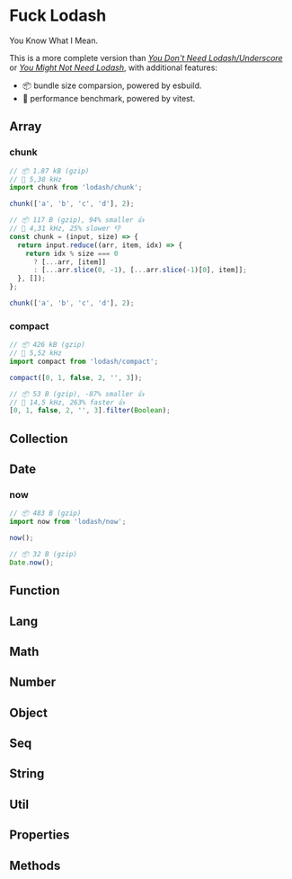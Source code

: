 # Fuck Lodash

You Know What I Mean.

This is a more complete version than [_You Don't Need Lodash/Underscore_](https://github.com/you-dont-need/You-Dont-Need-Lodash-Underscore) or [_You Might Not Need Lodash_](https://youmightnotneed.com/lodash/), with additional features:

- 📦 bundle size comparsion, powered by esbuild.
- 🚀 performance benchmark, powered by vitest.

## Array

### chunk

```js
// 📦 1.87 kB (gzip)
// 🚀 5,38 kHz
import chunk from 'lodash/chunk';

chunk(['a', 'b', 'c', 'd'], 2);
```

```js
// 📦 117 B (gzip), 94% smaller 👍
// 🚀 4,31 kHz, 25% slower 👎
const chunk = (input, size) => {
  return input.reduce((arr, item, idx) => {
    return idx % size === 0
      ? [...arr, [item]]
      : [...arr.slice(0, -1), [...arr.slice(-1)[0], item]];
  }, []);
};

chunk(['a', 'b', 'c', 'd'], 2);
```

### compact

```js
// 📦 426 kB (gzip)
// 🚀 5,52 kHz
import compact from 'lodash/compact';

compact([0, 1, false, 2, '', 3]);
```

```js
// 📦 53 B (gzip), -87% smaller 👍
// 🚀 14,5 kHz, 263% faster 👍
[0, 1, false, 2, '', 3].filter(Boolean);
```

## Collection

## Date

### now

```js
// 📦 483 B (gzip)
import now from 'lodash/now';

now();
```

```js
// 📦 32 B (gzip)
Date.now();
```

## Function

## Lang

## Math

## Number

## Object

## Seq

## String

## Util

## Properties

## Methods
